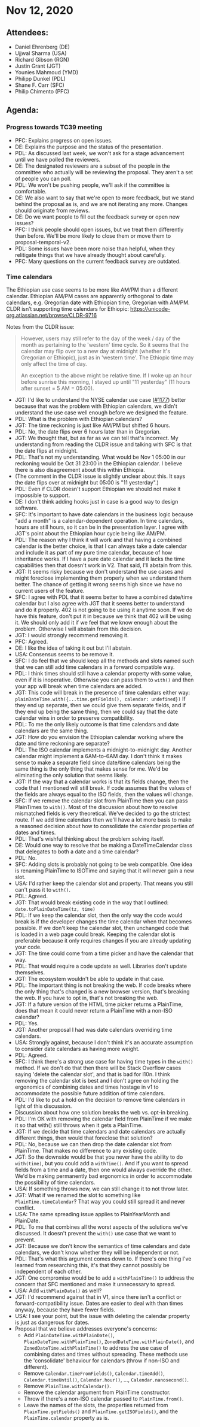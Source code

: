 # Nov 12, 2020

## Attendees:
- Daniel Ehrenberg (DE)
- Ujjwal Sharma (USA)
- Richard Gibson (RGN)
- Justin Grant (JGT)
- Younies Mahmoud (YMD)
- Philipp Dunkel (PDL)
- Shane F. Carr (SFC)
- Philip Chimento (PFC)

## Agenda:

### Progress towards TC39 meeting
- PFC: Explains progress on open issues.
- DE: Explains the purpose and the status of the presentation.
- PDL: As discussed last week, we won't ask for a stage advancement until we have polled the reviewers.
- DE: The designated reviewers are a subset of the people in the committee who actually will be reviewing the proposal. They aren't a set of people you can poll.
- PDL: We won't be pushing people, we'll ask if the committee is comfortable.
- DE: We also want to say that we're open to more feedback, but we stand behind the proposal as is, and we are not iterating any more. Changes should originate from reviews.
- DE: Do we want people to fill out the feedback survey or open new issues?
- PFC: I think people should open issues, but we treat them differently than before. We'll be more likely to close them or move them to proposal-temporal-v2.
- PDL: Some issues have been more noise than helpful, when they relitigate things that we have already thought about carefully.
- PFC: Many questions on the current feedback survey are outdated.

### Time calendars
The Ethiopian use case seems to be more like AM/PM than a different calendar. Ethiopian AM/PM cases are apparently orthogonal to date calendars, e.g. Gregorian date with Ethiopian time, Gregorian with AM/PM. CLDR isn’t supporting time calendars for Ethiopic: https://unicode-org.atlassian.net/browse/CLDR-9716

Notes from the CLDR issue:
> However, users may still refer to the day of the week / day of the month as pertaining to the 'western' time cycle. So it seems that the calendar may flip over to a new day at midnight (whether it's Gregorian or Ethiopic), just as in 'western time'. The Ethiopic time may only affect the time of day.
> 
> An exception to the above might be relative time. If I woke up an hour before sunrise this morning, I stayed up until "11 yesterday" (11 hours after sunset = 5 AM = 05:00).

- JGT: I'd like to understand the NYSE calendar use case ([#1177](https://github.com/tc39/proposal-temporal/issues/1177)) better because that was the problem with Ethiopian calendars, we didn't understand the use case well enough before we designed the feature.
- PDL: What is the problem with Ethiopian calendars?
- JGT: The time reckoning is just like AM/PM but shifted 6 hours.
- PDL: No, the date flips over 6 hours later than in Gregorian.
- JGT: We thought that, but as far as we can tell that's incorrect. My understanding from reading the CLDR issue and talking with SFC is that the date flips at midnight.
- PDL: That's not my understanding. What would be Nov 1 05:00 in our reckoning would be Oct 31 23:00 in the Ethiopian calendar. I believe there is also disagreement about this within Ethiopia.
- (The comment in the CLDR issue is slightly unclear about this. It says the date flips over at midnight but 05:00 is "11 yesterday".)
- PDL: Even if CLDR doesn't support Ethiopian we should not make it impossible to support.
- DE: I don't think adding hooks just in case is a good way to design software.
- SFC: It's important to have date calendars in the business logic because "add a month" is a calendar-dependent operation. In time calendars, hours are still hours, so it can be in the presentation layer. I agree with JGT's point about the Ethiopian hour cycle being like AM/PM.
- PDL: The reason why I think it will work and that having a combined calendar is the better choice, is that I can always take a date calendar and include it as part of my pure time calendar, because of how inheritance works. If I have a pure date calendar and it lacks the time capabilities then that doesn't work in V2. That said, I'll abstain from this.
- JGT: It seems risky because we don't understand the use cases and might foreclose implementing them properly when we understand them better. The chance of getting it wrong seems high since we have no current users of the feature.
- SFC: I agree with PDL that it seems better to have a combined date/time calendar but I also agree with JGT that it seems better to understand and do it properly. 402 is not going to be using it anytime soon. If we do have this feature, don't put it in because we think that 402 will be using it. We should only add it if we feel that we know enough about the problem. Otherwise I will abstain from this decision.
- JGT: I would strongly recommend removing it.
- PFC: Agreed.
- DE: I like the idea of taking it out but I'll abstain.
- USA: Consensus seems to be remove it.
- SFC: I do feel that we should keep all the methods and slots named such that we can still add time calendars in a forward compatible way.
- PDL: I think times should still have a calendar property with some value, even if it is inoperative. Otherwise you can pass them to `with()` and then your app will break when time calendars are added.
- JGT: This code will break in the presence of time calendars either way: `plainDateTime.with({...time.getFields(), calendar: undefined})` If they end up separate, then we could give them separate fields, and if they end up being the same thing, then we could say that the date calendar wins in order to preserve compatibility.
- PDL: To me the only likely outcome is that time calendars and date calendars are the same thing.
- JGT: How do you envision the Ethiopian calendar working where the date and time reckoning are separate?
- PDL: The ISO calendar implements a midnight-to-midnight day. Another calendar might implement a 6AM-to-6AM day. I don't think it makes sense to make a separate field since date/time calendars being the same thing is the only thing that makes sense for me. We'd be eliminating the only solution that seems likely.
- JGT: If the way that a calendar works is that its fields change, then the code that I mentioned will still break. If code assumes that the values of the fields are always equal to the ISO fields, then the values will change.
- SFC: If we remove the calendar slot from PlainTime then you can pass PlainTimes to `with()`. Most of the discussion about how to resolve mismatched fields is very theoretical. We've decided to go the strictest route. If we add time calendars then we'll have a lot more basis to make a reasoned decision about how to consolidate the calendar properties of dates and times.
- PDL: That's wishful thinking about the problem solving itself.
- DE: Would one way to resolve that be making a DateTimeCalendar class that delegates to both a date and a time calendar?
- PDL: No.
- SFC: Adding slots is probably not going to be web compatible. One idea is renaming PlainTime to ISOTime and saying that it will never gain a new slot.
- USA: I'd rather keep the calendar slot and property. That means you still can't pass it to `with()`.
- PDL: Agreed.
- JGT: That would break existing code in the way that I outlined:  `date.toPlainDateTime(tz, time)`
- PDL: If we keep the calendar slot, then the only way the code would break is if the developer changes the time calendar when that becomes possible. If we don't keep the calendar slot, then unchanged code that is loaded in a web page could break. Keeping the calendar slot is preferable because it only requires changes if you are already updating your code.
- JGT: The time could come from a time picker and have the calendar that way.
- PDL: That would require a code update as well. Libraries don't update themselves.
- JGT: The ecosystem wouldn't be able to update in that case.
- PDL: The important thing is not breaking the web. If code breaks where the only thing that's changed is a new browser version, that's breaking the web. If you have to opt in, that's not breaking the web.
- JGT: If a future version of the HTML time picker returns a PlainTime, does that mean it could never return a PlainTime with a non-ISO calendar?
- PDL: Yes.
- JGT: Another proposal I had was date calendars overriding time calendars.
- USA: Strongly against, because I don't think it's an accurate assumption to consider date calendars as having more weight.
- PDL: Agreed.
- SFC: I think there's a strong use case for having time types in the `with()` method. If we don't do that then there will be Stack Overflow cases saying 'delete the calendar slot', and that is bad for l10n. I think removing the calendar slot is best and I don't agree on holding the ergonomics of combining dates and times hostage in v1 to accommodate the possible future addition of time calendars.
- PDL: I'd like to put a hold on the decision to remove time calendars in light of this discussion.
- Discussion about how one solution breaks the web vs. opt-in breaking.
- PDL: I'm OK with removing the calendar field from PlainTime if we make it so that with() still throws when it gets a PlainTime.
- JGT: If we decide that time calendars and date calendars are actually different things, then would that foreclose that solution?
- PDL: No, because we can then drop the date calendar slot from PlainTime. That makes no difference to any existing code.
- JGT: So the downside would be that you never have the ability to do `with(time)`, but you could add a `withTime()`. And if you want to spread fields from a time and a date, then one would always override the other. We'd be making permanently bad ergonomics in order to accommodate the possibility of time calendars.
- USA: If something throws now, we can still change it to not throw later.
- JGT: What if we renamed the slot to something like `PlainTime.timeCalendar`? That way you could still spread it and never conflict.
- USA: The same spreading issue applies to PlainYearMonth and PlainDate.
- PDL: To me that combines all the worst aspects of the solutions we've discussed. It doesn't prevent the `with()` use case that we want to prevent.
- JGT: Because we don't know the semantics of time calendars and date calendars, we don't know whether they will be independent or not.
- PDL: That's what this argument comes down to. If there's one thing I've learned from researching this, it's that they cannot possibly be independent of each other.
- JGT: One compromise would be to add a `withPlainTime()` to address the concern that SFC mentioned and make it unnecessary to spread.
- USA: Add `withPlainDate()` as well?
- JGT: I'd recommend against that in V1, since there isn't a conflict or forward-compatibility issue. Dates are easier to deal with than times anyway, because they have fewer fields.
- USA: I see your point, but the issue with deleting the calendar property is just as dangerous for dates.
- Proposal that we believe addresses everyone's concerns:
  - Add `PlainDateTime.withPlainDate()`, `PlainDateTime.withPlainTime()`, `ZonedDateTime.withPlainDate()`, and `ZonedDateTime.withPlainTime()` to address the use case of combining dates and times without spreading. These methods use the 'consolidate' behaviour for calendars (throw if non-ISO and different).
  - Remove `Calendar.timeFromFields()`, `Calendar.timeAdd()`, `Calendar.timeUntil()`, `Calendar.hour()`, ..., `Calendar.nanosecond()`.
  - Remove `PlainTime.withCalendar()`.
  - Remove the calendar argument from PlainTime constructor.
  - Throw if there's a non-ISO calendar passed to `PlainTime.from()`.
  - Leave the names of the slots, the properties returned from `PlainTime.getFields()` and `PlainTime.getISOFields()`, and the `PlainTime.calendar` property as is.

